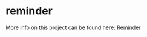 # reminder

More info on this project can be found here: [Reminder](https://hub.docker.com/r/dokeraj/reminder)
